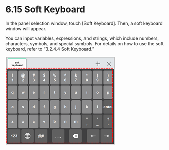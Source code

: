 # 6.15 Soft Keyboard

In the panel selection window, touch \[Soft Keyboard\]. Then, a soft keyboard window will appear. 

You can input variables, expressions, and strings, which include numbers, characters, symbols, and special symbols. For details on how to use the soft keyboard, refer to “3.2.4.4 Soft Keyboard.”

![Figure 46 Soft Keyboard](../.gitbook/assets/image%20%28423%29.png)

